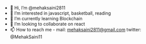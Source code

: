 - 👋 Hi, I’m @mehaksaini2811
- 👀 I’m interested in javascript, basketball, reading
- 🌱 I’m currently learning Blockchain
- 💞️ I’m looking to collaborate on react
- 📫 How to reach me -
mail: mehaksaini2811@gmail.com
twitter: @MehakSaini11

<!---
mehaksaini2811/mehaksaini2811 is a ✨ special ✨ repository because its `README.md` (this file) appears on your GitHub profile.
You can click the Preview link to take a look at your changes.
--->
